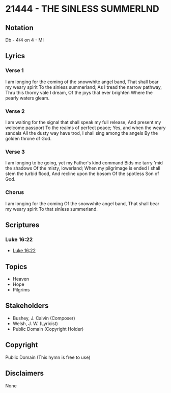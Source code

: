 # 21444 - THE SINLESS SUMMERLND

## Notation

Db - 4/4 on 4 - MI

## Lyrics

### Verse 1

I am longing for the coming of the snowwhite angel band, That shall bear my weary spirit To the sinless summerland; As I tread the narrow pathway, Thru this thorny vale I dream, Of the joys that ever brighten Where the pearly waters gleam. 

### Verse 2

I am waiting for the signal that shall speak my full release, And present my welcome passport To the realms of perfect peace; Yes, and when the weary sandals All the dusty way have trod, I shall sing among the angels By the golden throne of God.

### Verse 3

I am longing to be going, yet my Father's kind command Bids me tarry 'mid the shadows Of the misty, lowerland; When my pilgrimage is ended I shall stem the turbid flood, And recline upon the bosom Of the spotless Son of God.

### Chorus

I am longing for the coming Of the snowwhite angel band, That shall bear my weary spirit To that sinless summerland.


## Scriptures

### Luke 16:22

- [Luke 16:22](https://www.biblegateway.com/passage/?search=Luke%2016%3A22)


## Topics

- Heaven
- Hope
- Pilgrims

## Stakeholders

- Bushey, J. Calvin (Composer)
- Welsh, J. W. (Lyricist)
- Public Domain (Copyright Holder)

## Copyright

Public Domain
(This hymn is free to use)

## Disclaimers

None

